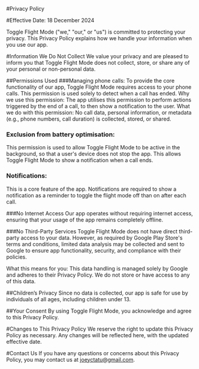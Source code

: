 #Privacy Policy

#Effective Date: 18 December 2024

Toggle Flight Mode ("we," "our," or "us") is committed to protecting your privacy. This Privacy Policy explains how we handle your information when you use our app.

#Information We Do Not Collect
We value your privacy and are pleased to inform you that Toggle Flight Mode does not collect, store, or share any of your personal or non-personal data.

##Permissions Used
###Managing phone calls:
To provide the core functionality of our app, Toggle Flight Mode requires access to your phone calls. This permission is used solely to detect when a call has ended.
Why we use this permission: The app utilises this permission to perform actions triggered by the end of a call, to then show a notification to the user.
What we do with this permission: No call data, personal information, or metadata (e.g., phone numbers, call duration) is collected, stored, or shared.

### Exclusion from battery optimisation:
This permission is used to allow Toggle Flight Mode to be active in the background, so that a user's device does not stop the app. This allows Toggle Flight Mode to show a notification when a call ends.

### Notifications:
This is a core feature of the app. Notifications are required to show a notification as a reminder to toggle the flight mode off than on after each call. 

###No Internet Access
Our app operates without requiring internet access, ensuring that your usage of the app remains completely offline.

###No Third-Party Services
Toggle Flight Mode does not have direct third-party access to your data. However, as required by Google Play Store's terms and conditions, limited data analysis may be collected and sent to Google to ensure app functionality, security, and compliance with their policies.

What this means for you: This data handling is managed solely by Google and adheres to their Privacy Policy. We do not store or have access to any of this data.

##Children’s Privacy
Since no data is collected, our app is safe for use by individuals of all ages, including children under 13.

##Your Consent
By using Toggle Flight Mode, you acknowledge and agree to this Privacy Policy.

#Changes to This Privacy Policy
We reserve the right to update this Privacy Policy as necessary. Any changes will be reflected here, with the updated effective date.

#Contact Us
If you have any questions or concerns about this Privacy Policy, you may contact us at joeyctatu@gmail.com.
